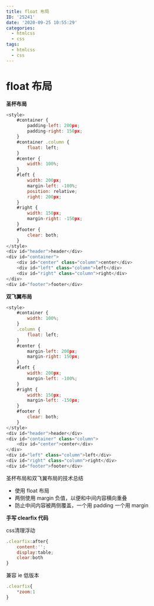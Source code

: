 ```yaml
---
title: float 布局
ID: '25241'
date: '2020-09-25 10:55:29'
categories:
  - htmlcss
  - css
tags:
  - htmlcss
  - css
---
```


# float 布局

**圣杯布局**

``` js 
<style>
    #container {
        padding-left: 200px;
        padding-right: 150px;
    }
    #container .column {
        float: left;
    }
    #center {
        width: 100%;
    }
    #left {
        width: 200px;
        margin-left: -100%;
        position: relative;
        right: 200px;
    }
    #right {
        width: 150px;
        margin-right: -150px;
    }
    #footer {
        clear: both;
    }
</style>
<div id="header">header</div>
<div id="container">
    <div id="center" class="column">center</div>
    <div id="left" class="column">left</div>
    <div id="right" class="column">right</div>
</div>
<div id="footer">footer</div>
```

**双飞翼布局**

``` js 
<style>
    #container {
        width: 100%;
    }
    .column {
        float: left;
    }
    #center {
        margin-left: 200px;
        margin-right: 150px;
    }
    #left {
        width: 200px;
        margin-left: -100%;
    }
    #right {
        width: 150px;
        margin-left: -150px;
    }
    #footer {
        clear: both;
    }
</style>
<div id="header">header</div>
<div id="container" class="column">
    <div id="center">center</div>
</div>
<div id="left" class="column">left</div>
<div id="right" class="column">right</div>
<div id="footer">footer</div>   
```

圣杯布局和双飞翼布局的技术总结

- 使用 float 布局
- 两侧使用 margin 负值，以便和中间内容横向重叠
- 防止中间内容被两侧覆盖，一个用 padding 一个用 margin

**手写 clearfix 代码**

css清理浮动

``` js 
.clearfix:after{
    content:'';
    display:table;
    clear:both
}
```

兼容 ie 低版本

``` js 
.clearfix{
    *zoom:1
}
```
 
 
 
 
 
 
